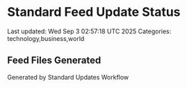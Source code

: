 # Standard Feed Update Status
Last updated: Wed Sep  3 02:57:18 UTC 2025
Categories: technology,business,world

## Feed Files Generated

Generated by Standard Updates Workflow
